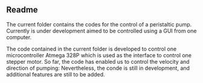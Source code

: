 ## Readme

The current folder contains the codes for the control of a peristaltic pump. Currently is under development aimed to be controlled using a GUI from one computer. 

The code contained in the current folder is developed to control one microcontroller Atmega 328P which is used as the interface to control one stepper motor.
So far, the code has enabled us to control the velocity and direction of pumping: Nevertheless, the conde is still in development, and additional features are still to be added. 
